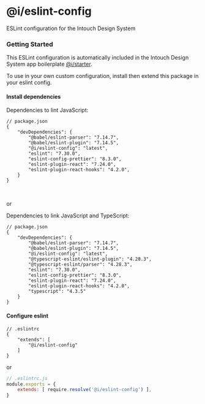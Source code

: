 # @i/eslint-config

ESLint configuration for the Intouch Design System


### Getting Started

This ESLint configuration is automatically included in the Intouch Design System app boilerplate [@i/starter](https://intazdoweb.intouchsol.com/IntouchDesignSystem/IntouchDesignSystem/_git/starter).

To use in your own custom configuration, install then extend this package in your eslint config.


#### Install dependencies

Dependencies to lint JavaScript:
```jsonc
// package.json
{
    "devDependencies": {
        "@babel/eslint-parser": "7.14.7",
        "@babel/eslint-plugin": "7.14.5",
        "@i/eslint-config": "latest",
        "eslint": "7.30.0",
        "eslint-config-prettier": "8.3.0",
        "eslint-plugin-react": "7.24.0",
        "eslint-plugin-react-hooks": "4.2.0",
    }
}
```
<br>

or

Dependencies to link JavaScript and TypeScript:
```jsonc
// package.json
{
    "devDependencies": {
        "@babel/eslint-parser": "7.14.7",
        "@babel/eslint-plugin": "7.14.5",
        "@i/eslint-config": "latest",
        "@typescript-eslint/eslint-plugin": "4.28.3",
        "@typescript-eslint/parser": "4.28.3",
        "eslint": "7.30.0",
        "eslint-config-prettier": "8.3.0",
        "eslint-plugin-react": "7.24.0",
        "eslint-plugin-react-hooks": "4.2.0",
        "typescript": "4.3.5"
    }
}
```


#### Configure eslint

```jsonc
// .eslintrc
{
    "extends": [
        "@i/eslint-config"
    ]
}
```

or

```js
// .eslintrc.js
module.exports = {
    extends: [ require.resolve('@i/eslint-config') ],
}
```